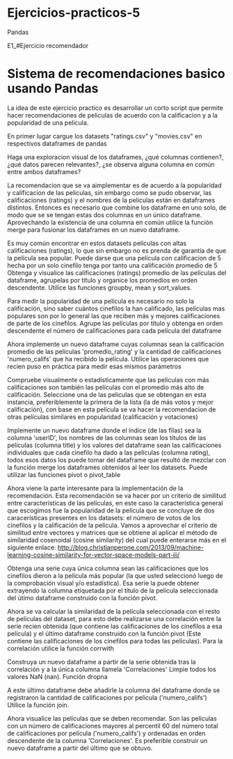# Ejercicios-practicos-5
Pandas

E1_#Ejercicio recomendador

# Sistema de recomendaciones basico usando Pandas 

La idea de este ejercicio practico es desarrollar un corto script que permite hacer recomendaciones de peliculas de acuerdo con
la calificacion y a la popularidad de una pelicula.

En primer lugar cargue los datasets "ratings.csv" y "movies.csv" en respectivos dataframes de pandas

Haga una exploracion visual de los dataframes, ¿qué columnas contienen?, ¿qué datos parecen relevantes?, 
¿se observa alguna columna en común entre ambos dataframes?

La recomendacion que se va aimplementar es de acuerdo a la popularidad y calificacion de las peliculas, sin embargo como se pudo observar, 
las calificaciones (ratings) y el nombres de la peliculas están en dataframes distintos. Entonces es necesario que combine los dataframe en uno solo,
de modo que se se tengan estas dos columnas en un único dataframe. Aprovechando la existencia de una columna en común utilice la función merge para
fusionar los dataframes en un nuevo dataframe.

Es muy común encontrar en estos datasets películas con altas calificaciones (ratings), lo que sin embargo no es prenda de garantía de que la 
película sea popular. Puede darse que una película con calificacion de 5 hecha por un solo cinefilo tenga por tanto una calificación promedio de 5
Obtenga y visualice las calificaciones (ratings) promedio de las películas del dataframe, agrupelas por título y organice los promedios
en orden descendente. Utilice las funciones groupby, mean y sort_values.

Para medir la popularidad de una película es necesario no solo la calificación, sino saber cuántos cinefilos la han calificado, las películas mas populares
son por lo general las que reciben más y mejores calificaciones de parte de los cinefilos. Agrupe las películas por título y obtenga en orden 
descendente el número de calificaciones para cada película del dataframe

Ahora implemente un nuevo dataframe cuyas columnas sean la calificación promedio de las películas 'promedio_rating' y la cantidad de calificaciones 'numero_califs'
que ha recibido la película. Utilice las operaciones que recien puso en práctica para medir esas mismos parámetros

Compruebe visualmente o estadísticamente que las películas con más calificaciones son también las películas con el promedio más alto de calificación.
Seleccione una de las peliculas que se obtengan en esta instancia, preferiblemente la primera de la lista (la de más votos y mejor calificación), 
con base en esta película se va hacer la recomendacion de otras películas similares en popularidad (calificación y votaciones)

Implemente un nuevo dataframe donde el índice (de las filas) sea la columna 'userID', los nombres de las columnas sean los títulos de las películas
(columna title) y los valores del dataframe sean las calificaciones individuales que cada cinefilo ha dado a las películas (columna rating), todos esos
datos los puede tomar del dataframe que resultó de mezclar con la función merge los dataframes obtenidos al leer los datasets.
Puede utilizar las funciones pivot o pivot_table

Ahora viene la parte interesante para la implementación de la recomendación. Esta recomendación se va hacer por un criterio de similitud entre
características de las películas, en este caso la característica general que escogimos fue la popularidad de la película que se concluye de dos
caracerísticas presentes en los datasets: el número de votos de los cinefilos y la calificación de la película.
Vamos a aprovechar el criterio de similitud entre vectores y matrices que se obtiene al aplicar el método de similaridad cosenoidal
(cosine similarity) del cual puede enterarse más en el siguiente enlace: 
http://blog.christianperone.com/2013/09/machine-learning-cosine-similarity-for-vector-space-models-part-iii/

Obtenga una serie cuya única columna sean las calificaciones que los cinefilos dieron a la película más popular (la que usted seleccionó luego de
la comprobación visual y/o estadística). Esa serie la puede obtener extrayendo la columna etiquetada por el título de la película seleccionada del 
útimo dataframe construido con la función pivot.

Ahora se va calcular la similaridad de la película seleccionada con el resto de películas del dataset, para esto debe realizarse una correlación entre
la serie recien obtenida (que contiene las calificaciones de los cinefilos a esa película) y el último dataframe construido con la función pivot (Este
contiene las calificaciones de los cinefilos para todas las películas). Para la correlación utilice la función corrwith

Construya un nuevo dataframe a partir de la serie obtenida tras la correlación y a la única columna llamela 'Correlaciones'
Limpie todos los valores NaN (nan). Función dropna 

A este último dataframe debe añadirle la columna del dataframe donde se registraron la cantidad de calificaciones por pelicula ('numero_califs')
Utilice la función join.

Ahora visualice las películas que se deben recomendar. Son las peliculas con un número de calificaciones mayores al percentil 60 del número total de 
calificaciones por película ('numero_califs') y ordenadas en orden descendente de la columna 'Correlaciones'. Es preferible construir un nuevo dataframe
a partir del último que se obtuvo.
